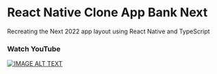 # React Native Clone App Bank Next
Recreating the Next 2022 app layout using React Native and TypeScript

### Watch YouTube
[![IMAGE ALT TEXT](http://img.youtube.com/vi/r1E7eHUerp8/0.jpg)](https://www.youtube.com/watch?v=r1E7eHUerp8 "Next 2022")
